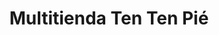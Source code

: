 ---
title: "Multitienda Ten Ten Pié"
url: /casas-de-don-pedro/multitienda-ten-ten-pie/
shop: Kramladen
---